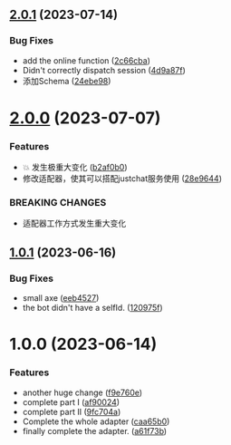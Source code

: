 ## [2.0.1](https://github.com/CJGroup/justchat-koishi/compare/v2.0.0...v2.0.1) (2023-07-14)


### Bug Fixes

* add the online function ([2c66cba](https://github.com/CJGroup/justchat-koishi/commit/2c66cbad18a02f8baa30b9935530db3a14c8a7d3))
* Didn't correctly dispatch session ([4d9a87f](https://github.com/CJGroup/justchat-koishi/commit/4d9a87fd52d8c43781233972c6cc689ae6f32f76))
* 添加Schema ([24ebe98](https://github.com/CJGroup/justchat-koishi/commit/24ebe987705ac308b1861de9177de56272ad77fc))

# [2.0.0](https://github.com/CJGroup/justchat-koishi/compare/v1.0.1...v2.0.0) (2023-07-07)


### Features

* :boom: 发生极重大变化 ([b2af0b0](https://github.com/CJGroup/justchat-koishi/commit/b2af0b087c3f8c24296c43884f313bc00887fac4))
* 修改适配器，使其可以搭配justchat服务使用 ([28e9644](https://github.com/CJGroup/justchat-koishi/commit/28e9644e1d1b54625cef30e2d6ffdc2c907e7fec))


### BREAKING CHANGES

* 适配器工作方式发生重大变化

## [1.0.1](https://github.com/CJGroup/justchat-koishi/compare/v1.0.0...v1.0.1) (2023-06-16)


### Bug Fixes

* small axe ([eeb4527](https://github.com/CJGroup/justchat-koishi/commit/eeb4527590a697296d943f6883280eb368228dce))
* the bot didn't have a selfId. ([120975f](https://github.com/CJGroup/justchat-koishi/commit/120975f2ea5f394ab99837170a8dee64a5a9ce2d))

# 1.0.0 (2023-06-14)


### Features

* another huge change ([f9e760e](https://github.com/CJGroup/justchat-koishi/commit/f9e760eac0a58366e97c829ebe7ec157f252bbd7))
* complete part I ([af90024](https://github.com/CJGroup/justchat-koishi/commit/af9002481a3994dfd5c0eee8ab68c9ce3b27f275))
* complete part II ([9fc704a](https://github.com/CJGroup/justchat-koishi/commit/9fc704a92d8b52a0bf6652f9763152968a274ab5))
* Complete the whole adapter ([caa65b0](https://github.com/CJGroup/justchat-koishi/commit/caa65b000025128b3461bc4288c104a8dfc9bfd6))
* finally complete the adapter. ([a61f73b](https://github.com/CJGroup/justchat-koishi/commit/a61f73bdf4b23def1597d3b2fb37cabc07fa983f))
